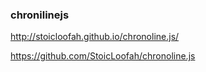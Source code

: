 ### chronilinejs


http://stoicloofah.github.io/chronoline.js/

https://github.com/StoicLoofah/chronoline.js



